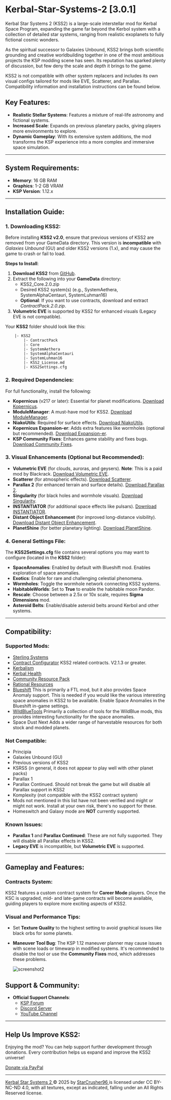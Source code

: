 # Kerbal-Star-Systems-2 [3.0.1]

Kerbal Star Systems 2 (KSS2) is a large-scale interstellar mod for Kerbal Space Program, expanding the game far beyond the Kerbol system with a collection of detailed star systems, ranging from realistic exoplanets to fully fictional cosmic wonders.

As the spiritual successor to Galaxies Unbound, KSS2 brings both scientific grounding and creative worldbuilding together in one of the most ambitious projects the KSP modding scene has seen. Its reputation has sparked plenty of discussion, but few deny the scale and depth it brings to the game.

KSS2 is not compatible with other system replacers and includes its own visual configs tailored for mods like EVE, Scatterer, and Parallax. Compatibility information and installation instructions can be found below.

## Key Features:
- **Realistic Stellar Systems**: Features a mixture of real-life astronomy and fictional systems.
- **Increased Scale**: Expands on previous planetary packs, giving players more environments to explore.
- **Dynamic Gameplay**: With its extensive system additions, the mod transforms the KSP experience into a more complex and immersive space simulation.

---

## System Requirements:
- **Memory**: 16 GB RAM
- **Graphics**: 1-2 GB VRAM
- **KSP Version**: 1.12.x

---
     
## Installation Guide:
### 1. Downloading KSS2:
Before installing **KSS2 v2.0**, ensure that previous versions of KSS2 are removed from your GameData directory. This version is **incompatible** with *Galaxies Unbound* (GU) and older KSS2 versions (1.x), and may cause the game to crash or fail to load.

**Steps to Install**:
1. **Download KSS2** from [GitHub](https://github.com/StarCrusher96/Kerbal-Star-Systems-2/releases).
2. Extract the following into your **GameData** directory:
   - KSS2_Core.2.0.zip
   - Desired KSS2 system(s) (e.g., SystemAethera, SystemAlphaCentauri, SystemLuhman16)
   - **Optional**: If you want to use contracts, download and extract *ContractPack.2.0.zip*.
3. **Volumetric EVE** is supported by KSS2 for enhanced visuals (Legacy EVE is not compatible).

Your **KSS2** folder should look like this:
	
		|- KSS2
			|- ContractPack
			|- Core
			|- SystemAethera
			|- SystemAlphaCentauri
			|- SystemLuhman16
			|- KSS2_License.md
			|- KSS2Settings.cfg


### 2. Required Dependencies:
For full functionality, install the following:
- **Kopernicus** (v217 or later): Essential for planet modifications. [Download Kopernicus](https://github.com/kopernicus/kopernicus/releases).
- **ModuleManager**: A must-have mod for KSS2. [Download ModuleManager](https://github.com/sarbian/ModuleManager).
- **NiakoUtils**: Required for surface effects. [Download NiakoUtils](https://github.com/pkmniako/Kopernicus_VertexMitchellNetravaliHeightMap/releases).
- **Kopernicus Expansion-er**: Adds extra features like wormholes (optional but recommended). [Download Expansion-er](https://github.com/VabienArt/KopernicusExpansion-Continueder/releases).
- **KSP Community Fixes**: Enhances game stability and fixes bugs. [Download Community Fixes](https://github.com/KSPModdingLibs/KSPCommunityFixes/releases).
 
### 3. Visual Enhancements (Optional but Recommended):
- **Volumetric EVE** (for clouds, auroras, and geysers). **Note**: This is a paid mod by Blackrack. [Download Volumetric EVE](https://www.patreon.com/c/blackrack/posts).
- **Scatterer** (for atmospheric effects). [Download Scatterer](https://github.com/LGhassen/Scatterer/releases).
- **Parallax 2** (for enhanced terrain and surface details). [Download Parallax 2](https://forum.kerbalspaceprogram.com/topic/209714-112x-parallax-pbr-terrain-and-surface-objects-202/).
- **Singularity** (for black holes and wormhole visuals). [Download Singularity](https://github.com/LGhassen/Singularity).
- **INSTANTIATOR** (for additional space effects like pulsars). [Download INSTANTIATOR](https://github.com/TheWhiteGuardian/Unofficial_INSTANTIATOR).
- **Distant Object Enhancement** (for improved long-distance visibility). [Download Distant Object Enhancement](https://github.com/net-lisias-ksp/DistantObject).
- **PlanetShine** (for better planetary lighting). [Download PlanetShine](https://forum.kerbalspaceprogram.com/index.php?/topic/173138-112x-planetshine-0266-feb-22-2022/).

### 4. General Settings File:
The **KSS2Settings.cfg** file contains several options you may want to configure (located in the **KSS2** folder):
- **SpaceAnomalies**: Enabled by default with Blueshift mod. Enables exploration of space anomalies.
- **Exotics**: Enable for rare and challenging celestial phenomena.
- **Wormholes**: Toggle the wormhole network connecting KSS2 systems.
- **HabitableWorlds**: Set to **True** to enable the habitable moon Pandor.
- **Rescale**: Choose between a 2.5x or 10x scale, requires **Sigma Dimensions** mod.
- **Asteroid Belts**: Enable/disable asteroid belts around Kerbol and other systems.

---

## Compatibility:

### Supported Mods:
- [Sterling Systems](https://forum.kerbalspaceprogram.com/topic/219609-1125-sterling-systems-v0371-mar-02-2024/)
- [Contract Configurator](https://github.com/KSP-RO/ContractConfigurator) KSS2 related contracts. V2.1.3 or greater.
- [Kerbalism](https://forum.kerbalspaceprogram.com/index.php?/topic/190382-15-110-kerbalism-311/)
- [Kerbal Health](https://forum.kerbalspaceprogram.com/index.php?/topic/155313-18-kerbal-health-163-2022-12-25/)
- [Community Resource Pack](https://github.com/UmbraSpaceIndustries/CommunityResourcePack/releases)
- [Rational Resources](https://forum.kerbalspaceprogram.com/index.php?/topic/184875-rational-resources-142-dec-25-2022/)
- [Blueshift](https://github.com/Angel-125/Blueshift/releases) This is primarily a FTL mod, but it also provides Space Anomaly support. This is needed if you would like the various interesting space anomalies in KSS2 to be available. Enable Space Anomalies in the Blueshift in-game settings.
- [WildBlueTools](https://github.com/Angel-125/WildBlueTools/releases) Primarily a collection of tools for the WildBlue mods, this provides interesting functionality for the space anomalies.
- Space Dust Next Adds a wider range of harvestable resources for both stock and modded planets.

### Not Compatible:
   - Principia
   - Galaxies Unbound (GU)
   - Previous versions of KSS2
   - KSRSS (in general, it does not appear to play well with other planet packs)
   - Parallax 1
   - Parallax Continued. Should not break the game but will disable all Parallax support in KSS2
   - Komplexity (not compatible with the KSS2 contract system)
   - Mods not mentioned in this list have not been verified and might or might not work. Install at your own risk, there's no support for these.
   - Homeswitch and Galaxy mode are **NOT** currently supported.

### Known Issues:
- **Parallax 1** and **Parallax Continued**: These are not fully supported. They will disable all Parallax effects in KSS2.
- **Legacy EVE** is incompatible, but **Volumetric EVE** is supported.

---

## Gameplay and Features:
### Contracts System:
KSS2 features a custom contract system for **Career Mode** players. Once the KSC is upgraded, mid- and late-game contracts will become available, guiding players to explore more exciting aspects of KSS2.


### Visual and Performance Tips:
- Set **Texture Quality** to the highest setting to avoid graphical issues like black orbs for some planets.
- **Maneuver Tool Bug**: The KSP 1.12 maneuver planner may cause issues with scene loads or timewarp in modified systems. It's recommended to disable the tool or use the **Community Fixes** mod, which addresses these problems.
  
  ![screenshot2](https://raw.githubusercontent.com/KSPModdingLibs/KSPCommunityFixes/master/Screenshots/settings.gif)

## Support & Community:
- **Official Support Channels**:
  - [KSP Forum](https://forum.kerbalspaceprogram.com/topic/220876-111x-112x-kerbal-star-systems-2%E2%84%A2-dev)
  - [Discord Server](https://discord.gg/acUttYPXd5)
  - [YouTube Channel](https://www.youtube.com/channel/UCrEUo4-6hNuVxUPEKNv8EcA)

---

## Help Us Improve KSS2:
Enjoying the mod? You can help support further development through donations. Every contribution helps us expand and improve the KSS2 universe!

[Donate via PayPal](https://www.paypal.com/donate/?hosted_button_id=7VBTXAZWDDQ4S)

---

[Kerbal Star Systems 2 ](https://forum.kerbalspaceprogram.com/topic/220876-111x-112x-kerbal-star-systems-2%E2%84%A2-dev)© 2025 by [StarCrusher96 ](https://forum.kerbalspaceprogram.com/profile/148335-starcrusher96/)is licensed under CC BY-NC-ND 4.0, with all textures, except as indicated, falling under an All Rights Reserved license.


